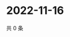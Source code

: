 # 2022-11-16

共 0 条

<!-- BEGIN WEIBO -->
<!-- 最后更新时间 Wed Nov 16 2022 19:00:53 GMT+0800 (China Standard Time) -->

<!-- END WEIBO -->
